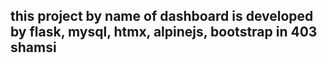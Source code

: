 ## this project by name of dashboard is developed by flask, mysql, htmx, alpinejs, bootstrap in 403 shamsi
